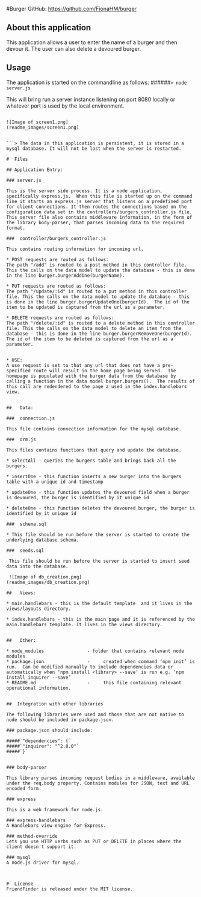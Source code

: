 #Burger
GitHub: 
https://github.com/FionaHM/burger

## About this application

This application allows a user to enter the name of a burger and then devour it. The user can also delete a devoured burger.

## Usage
The application is started on the commandline as follows:
######`> node server.js`

This will bring run a server instance listening on port 8080 locally or whatever port is used by the local environment.

```>The application is structured as follows:

![Image of screen1.png]
(readme_images/screen1.png)


```> The data in this application is persistent, it is stored in a mysql database. It will not be lost when the server is restarted. 

#  Files

## Application Entry:

### server.js 

This is the server side process. It is a node application, specifically express.js.  When this file is started up on the command line it starts an express.js server that listens on a predefined port for client connections. It then routes the connections based on the configuration data set in the controllers/burgers_controller.js file.  This server file also contains middleware information, in the form of the library body-parser, that parses incoming data to the required format.

###  controller/burgers_controller.js

This contains routing information for incoming url.

* POST requests are routed as follows: 
The path "/add" is routed to a post method in this controller file. This the calls on the data model to update the database - this is done in the line burger.burgerAddOne(burgerName).
	
* PUT requests are routed as follows:
The path "/update/:id" is routed to a put method in this controller file. This the calls on the data model to update the database - this is done in the line burger.burgerUpdateOne(burgerId).  The id of the item to be updated is captured from the url as a parameter.

* DELETE requests are routed as follows:
The path "/delete/:id" is routed to a delete method in this controller file. This the calls on the data model to delete an item from the database - this is done in the line burger.burgerRemoveOne(burgerId).  The id of the item to be deleted is captured from the url as a parameter.


* USE:
A use request is set to that any url that does not have a pre-specified route will result in the home page being served.  The homepage is populated with the burger data from the database by calling a function in the data model burger.burgers().  The results of this call are redendered to the page a used in the index.handlebars view.


##   Data: 

###  connection.js

This file contains connection information for the mysql database.

###  orm.js

This files contains functions that query and update the database.

* selectAll - queries the burgers table and brings back all the burgers.
			
* insertOne - this function inserts a new burger into the burgers table with a unique id and timestamp
		
* updateOne - this function updates the devoured field when a burger is devoured, the burger is identified by it unique id
		
* deleteOne - this function deletes the devoured burger, the burger is identified by it unique id

###  schema.sql

* This file should be run before the server is started to create the underlying database schema.

###  seeds.sql

 This file should be run before the server is started to insert seed data into the database.

 ![Image of db_creation.png]
(readme_images/db_creation.png)

##   Views: 

* main.handlebars - this is the default template  and it lives in the views/layouts directory.

* index.handlebars - this is the main page and it is referenced by the  main.handlebars template. It lives in the views directory.


##   Other:

* node_modules                -	folder that contains relevant node modules
* package.json                - 	created when command ‘npm init’ is run.  Can be modified manually to include dependencies data or automatically when ‘npm install <library> --save’ is run e.g. ‘npm install inquirer --save’
* README.md                   - 	this file containing relevant operational information.


##  Integration with other libraries

The following libraries were used and those that are not native to node should be included in package.json.

### package.json should include:

#####`"dependencies": {`
#####`"inquirer": "^2.0.0"`
#####`}`


### body-parser

This library parses incoming request bodies in a middleware, available under the req.body property. Contains modules for JSON, text and URL encoded form.

### express

This is a web framework for node.js.

### express-handlebars
A Handlebars view engine for Express.

### method-override
Lets you use HTTP verbs such as PUT or DELETE in places where the client doesn't support it.

### mysql  
A node.js driver for mysql. 



#  License
FriendFinder is released under the MIT license.
